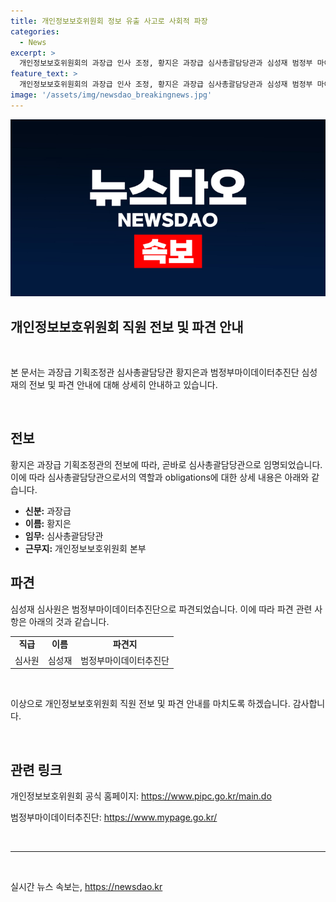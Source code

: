 ```yaml
---
title: 개인정보보호위원회 정보 유출 사고로 사회적 파장
categories:
  - News
excerpt: >
  개인정보보호위원회의 과장급 인사 조정, 황지은 과장급 심사총괄담당관과 심성재 범정부 마이데이터 추진단에 파견될 예정입니다.
feature_text: >
  개인정보보호위원회의 과장급 인사 조정, 황지은 과장급 심사총괄담당관과 심성재 범정부 마이데이터 추진단에 파견될 예정입니다.
image: '/assets/img/newsdao_breakingnews.jpg'
---
```


<p><img src="/assets/img/newsdao_breakingnews.jpg" alt="flaretime 속보" /></p>

<h2 data-ke-size="size26">개인정보보호위원회 직원 전보 및 파견 안내</h2>

<p data-ke-size="size16">&nbsp;</p>

<p>본 문서는 과장급 기획조정관 심사총괄담당관 황지은과 범정부마이데이터추진단 심성재의 전보 및 파견 안내에 대해 상세히 안내하고 있습니다.</p>

<p data-ke-size="size16">&nbsp;</p>

<h2 data-ke-size="size24">전보</h2>

<p data-ke-size="size16">황지은 과장급 기획조정관의 전보에 따라, 곧바로 심사총괄담당관으로 임명되었습니다. 이에 따라 심사총괄담당관으로서의 역할과 obligations에 대한 상세 내용은 아래와 같습니다.</p>

<ul>
    <li><b>신분:</b> 과장급</li>
    <li><b>이름:</b> 황지은</li>
    <li><b>임무:</b> 심사총괄담당관</li>
    <li><b>근무지:</b> 개인정보보호위원회 본부</li>
</ul>

<h2 data-ke-size="size24">파견</h2>

<p data-ke-size="size16">심성재 심사원은 범정부마이데이터추진단으로 파견되었습니다. 이에 따라 파견 관련 사항은 아래의 것과 같습니다.</p>

<table>
    <tr>
        <td style="text-align: center; height: 17px;"><b>직급</b></td>
        <td style="text-align: center; height: 17px;"><b>이름</b></td>
        <td style="text-align: center; height: 17px;"><b>파견지</b></td>
    </tr>
    <tr>
        <td style="text-align: center; height: 17px;">심사원</td>
        <td style="text-align: center; height: 17px;">심성재</td>
        <td style="text-align: center; height: 17px;">범정부마이데이터추진단</td>
    </tr>
</table>

<p data-ke-size="size16">&nbsp;</p>

<p>이상으로 개인정보보호위원회 직원 전보 및 파견 안내를 마치도록 하겠습니다. 감사합니다.</p>

<p data-ke-size="size16">&nbsp;</p>

<h2 data-ke-size="size26">관련 링크</h2>

<p data-ke-size="size16">개인정보보호위원회 공식 홈페이지: <a href="https://www.pipc.go.kr/main.do" target="_blank" rel="noopener">https://www.pipc.go.kr/main.do</a></p>

<p data-ke-size="size16">범정부마이데이터추진단: <a href="https://www.mypage.go.kr/" target="_blank" rel="noopener">https://www.mypage.go.kr/</a></p>

<p data-ke-size="size16">&nbsp;</p>

<hr>

<p data-ke-size="size16">&nbsp;</p>
실시간 뉴스 속보는, <a href="https://newsdao.kr" rel="dofollow">https://newsdao.kr</a>


